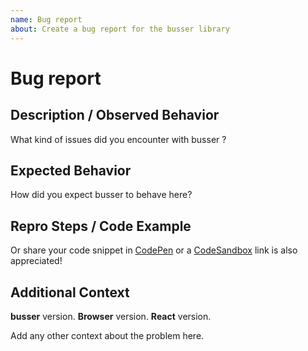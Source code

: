 ```yaml
---
name: Bug report
about: Create a bug report for the busser library
---
```


# Bug report

## Description / Observed Behavior

What kind of issues did you encounter with busser ?

## Expected Behavior

How did you expect busser to behave here?

## Repro Steps / Code Example

Or share your code snippet in [CodePen](https://codepen.io) or a [CodeSandbox](https://codesandbox.io) link is also appreciated!

## Additional Context

**busser** version.
**Browser** version.
**React** version.
 
Add any other context about the problem here.
